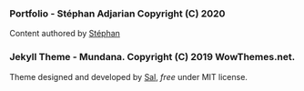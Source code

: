 ### Portfolio - Stéphan Adjarian Copyright (C) 2020
Content authored by [Stéphan](https://github.com/Stephan-adj)

### Jekyll Theme - Mundana. Copyright (C) 2019 WowThemes.net.
Theme designed and developed by [Sal](https://www.wowthemes.net), *free* under MIT license.
